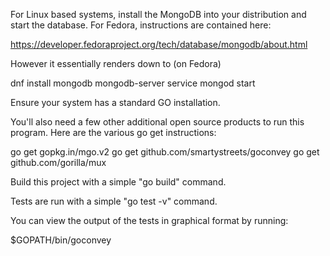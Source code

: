 For Linux based systems, install the MongoDB into your distribution
and start the database. For Fedora, instructions are contained here:

https://developer.fedoraproject.org/tech/database/mongodb/about.html

However it essentially renders down to (on Fedora)

dnf install mongodb mongodb-server
service mongod start

Ensure your system has a standard GO installation.

You'll also need a few other additional open source products to run
this program. Here are the various go get instructions:

go get gopkg.in/mgo.v2
go get github.com/smartystreets/goconvey
go get github.com/gorilla/mux

Build this project with a simple "go build" command.

Tests are run with a simple "go test -v" command.

You can view the output of the tests in graphical format by running:

$GOPATH/bin/goconvey
 
